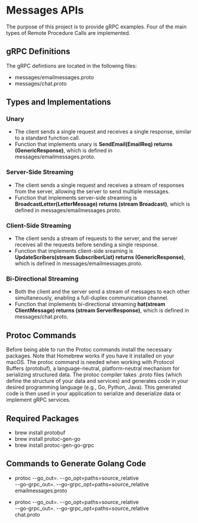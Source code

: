 # Messages APIs
The purpose of this project is to provide gRPC examples. Four of the main types of Remote Procedure Calls are implemented. 

## gRPC Definitions
The gRPC defintions are located in the following files:
- messages/emailmessages.proto
- messages/chat.proto

## Types and Implementations

### Unary
- The client sends a single request and receives a single response, similar to a standard function call. 
- Function that implements unary is **SendEmail(EmailReq) returns (GenericResponse)**, which is defined in messages/emailmessages.proto.

### Server-Side Streaming
- The client sends a single request and receives a stream of responses from the server, allowing the server to send multiple messages. 
- Function that implements server-side streaming is **BroadcastLetter(LetterMessage) returns (stream Broadcast)**, which is defined in messages/emailmessages.proto.

### Client-Side Streaming
- The client sends a stream of requests to the server, and the server receives all the requests before sending a single response.
- Function that implements client-side sreaming is **UpdateScribers(stream SubscriberList) returns (GenericResponse)**, which is defined in messages/emailmessages.proto.

### Bi-Directional Streaming
- Both the client and the server send a stream of messages to each other simultaneously, enabling a full-duplex communication channel. 
- Function that implements bi-directional streaming **hat(stream ClientMessage) returns (stream ServerResponse)**, which is defined in messages/chat.proto.

## Protoc Commands
Before being able to run the Protoc commands install the necessary packages. Note that Homebrew works if you have it installed on your macOS. The protoc command is needed when working with Protocol Buffers (protobuf), a language-neutral, platform-neutral mechanism for serializing structured data. The protoc compiler takes .proto files (which define the structure of your data and services) and generates code in your desired programming language (e.g., Go, Python, Java). This generated code is then used in your application to serialize and deserialize data or implement gRPC services.

## Required Packages
- brew install protobuf
- brew install protoc-gen-go
- brew install protoc-gen-go-grpc

## Commands to Generate Golang Code
- protoc --go_out=. --go_opt=paths=source_relative \
    --go-grpc_out=. --go-grpc_opt=paths=source_relative \
   	emailmessages.proto

- protoc --go_out=. --go_opt=paths=source_relative \
    --go-grpc_out=. --go-grpc_opt=paths=source_relative \
   	chat.proto
